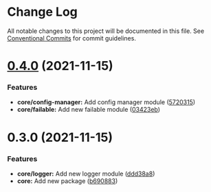 # Change Log

All notable changes to this project will be documented in this file.
See [Conventional Commits](https://conventionalcommits.org) for commit guidelines.

# [0.4.0](https://github.com/andrewcpacifico/allspark-ts/compare/v0.3.0...v0.4.0) (2021-11-15)


### Features

* **core/config-manager:** Add config manager module ([5720315](https://github.com/andrewcpacifico/allspark-ts/commit/572031587fe4a5111b297f6bbacec55043c53725))
* **core/failable:** Add new failable module ([03423eb](https://github.com/andrewcpacifico/allspark-ts/commit/03423eb2f32e27fb1a5f84d23859fcf42c181fae))





# 0.3.0 (2021-11-15)


### Features

* **core/logger:** Add new logger module ([ddd38a8](https://github.com/andrewcpacifico/allspark-ts/commit/ddd38a84c16ffaf7c7d58fe7f7aa77803f415d62))
* **core:** Add new package ([b690883](https://github.com/andrewcpacifico/allspark-ts/commit/b690883df30a5e562df6803d0155ac9c4e571ddd))
